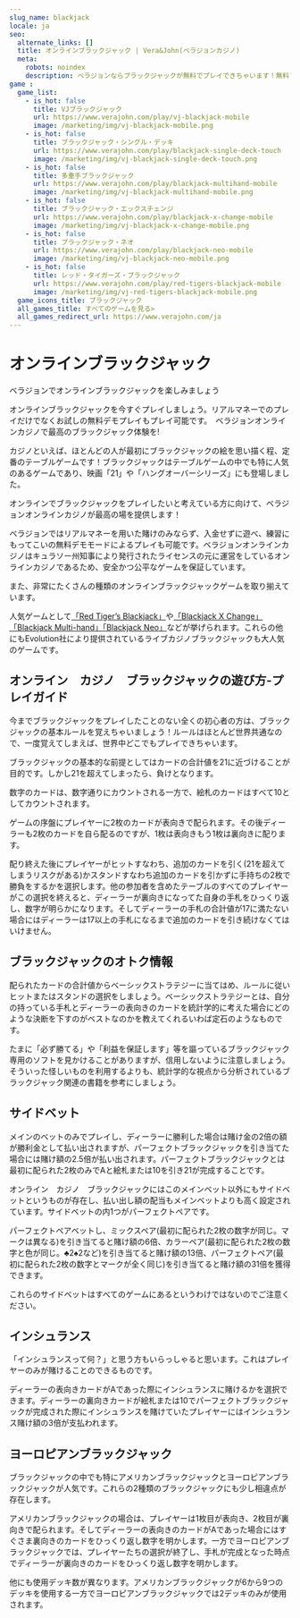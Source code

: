 ```yaml
---
slug_name: blackjack
locale: ja
seo:
  alternate_links: []
  title: オンラインブラックジャック | Vera&John(ベラジョンカジノ)
  meta:
    robots: noindex
    description: ベラジョンならブラックジャックが無料でプレイできちゃいます！無料プレイでブラックジャックのルールを覚えた後にリアルマネーでの賭けを楽しみましょう！オンラインブラックジャックならベラジョンで決まり！
game :
  game_list:
    - is_hot: false
      title: VJブラックジャック
      url: https://www.verajohn.com/play/vj-blackjack-mobile
      image: /marketing/img/vj-blackjack-mobile.png
    - is_hot: false
      title: ブラックジャック・シングル・デッキ
      url: https://www.verajohn.com/play/blackjack-single-deck-touch
      image: /marketing/img/vj-blackjack-single-deck-touch.png
    - is_hot: false
      title: 多重手ブラックジャック
      url: https://www.verajohn.com/play/blackjack-multihand-mobile
      image: /marketing/img/vj-blackjack-multihand-mobile.png
    - is_hot: false
      title: ブラックジャック・エックスチェンジ
      url: https://www.verajohn.com/play/blackjack-x-change-mobile
      image: /marketing/img/vj-blackjack-x-change-mobile.png
    - is_hot: false
      title: ブラックジャック・ネオ
      url: https://www.verajohn.com/play/blackjack-neo-mobile
      image: /marketing/img/vj-blackjack-neo-mobile.png
    - is_hot: false
      title: レッド・タイガーズ・ブラックジャック
      url: https://www.verajohn.com/play/red-tigers-blackjack-mobile
      image: /marketing/img/vj-red-tigers-blackjack-mobile.png
  game_icons_title: ブラックジャック
  all_games_title: すべてのゲームを見る>
  all_games_redirect_url: https://www.verajohn.com/ja
---
```

<h1 class="n-header-1">オンラインブラックジャック</h1>

<p class="n-paragraph">ベラジョンでオンラインブラックジャックを楽しみましょう</p>

<p class="n-paragraph">オンラインブラックジャックを今すぐプレイしましょう。リアルマネーでのプレイだけでなくお試しの無料デモプレイもプレイ可能です。　ベラジョンオンラインカジノで最高のブラックジャック体験を!</p>

<p class="n-paragraph">カジノといえば、ほとんどの人が最初にブラックジャックの絵を思い描く程、定番のテーブルゲームです！ブラックジャックはテーブルゲームの中でも特に人気のあるゲームであり、映画「21」や「ハングオーバーシリーズ」にも登場しました。</p>

<p class="n-paragraph">オンラインでブラックジャックをプレイしたいと考えている方に向けて、ベラジョンオンラインカジノが最高の場を提供します！</p>

<p class="n-paragraph">ベラジョンではリアルマネーを用いた賭けのみならず、入金せずに遊べ、練習にもってこいの無料デモモードによるプレイも可能です。ベラジョンオンラインカジノはキュラソー州知事により発行されたライセンスの元に運営をしているオンラインカジノであるため、安全かつ公平なゲームを保証しています。</p>
<p class="n-paragraph">また、非常にたくさんの種類のオンラインブラックジャックゲームを取り揃えています。
<p class="n-paragraph">人気ゲームとして<a href="https://www.verajohn.com/ja/game/red-tigers-blackjack" class="n-link">「Red Tiger’s Blackjack」</a>や<a href="https://www.verajohn.com/ja/game/blackjack-x-change" class="n-link">「Blackjack X Change」</a><a href="https://www.verajohn.com/ja/game/blackjack-multihand" class="n-link">「Blackjack Multi-hand」</a><a href="https://www.verajohn.com/ja/game/blackjack-neo" class="n-link">「Blackjack Neo」</a>などが挙げられます。これらの他にもEvolution社により提供されているライブカジノブラックジャックも大人気のゲームです。</p>

<h2 class="n-header-2">オンライン　カジノ　ブラックジャックの遊び方-プレイガイド </h2>

<p class="n-paragraph">今までブラックジャックをプレイしたことのない全くの初心者の方は、ブラックジャックの基本ルールを覚えちゃいましょう！ルールはほとんど世界共通なので、一度覚えてしまえば、世界中どこでもプレイできちゃいます。</p>

<p class="n-paragraph">ブラックジャックの基本的な前提としてはカードの合計値を21に近づけることが目的です。しかし21を超えてしまったら、負けとなります。</p>

<p class="n-paragraph">数字のカードは、数字通りにカウントされる一方で、絵札のカードはすべて10としてカウントされます。</p>

<p class="n-paragraph">ゲームの序盤にプレイヤーに2枚のカードが表向きで配られます。その後ディーラーも2枚のカードを自ら配るのですが、1枚は表向きもう1枚は裏向きに配ります。</p>

<p class="n-paragraph">配り終えた後にプレイヤーがヒットすなわち、追加のカードを引く(21を超えてしまうリスクがある)かスタンドすなわち追加のカードを引かずに手持ちの2枚で勝負をするかを選択します。他の参加者を含めたテーブルのすべてのプレイヤーがこの選択を終えると、ディーラーが裏向きになってた自身の手札をひっくり返し、数字が明らかになります。そしてディーラーの手札の合計値が17に満たない場合にはディーラーは17以上の手札になるまで追加のカードを引き続けなくてはいけません。</p>

<h2 class="n-header-2">ブラックジャックのオトク情報</h2>

<p class="n-paragraph">配られたカードの合計値からベーシックストラテジーに当てはめ、ルールに従いヒットまたはスタンドの選択をしましょう。ベーシックストラテジーとは、自分の持っている手札とディーラーの表向きのカードを統計学的に考えた場合にどのような決断を下すのがベストなのかを教えてくれるいわば定石のようなものです。</p>

<p class="n-paragraph">たまに「必ず勝てる」や「利益を保証します」等を謳っているブラックジャック専用のソフトを見かけることがありますが、信用しないように注意しましょう。そういった怪しいものを利用するよりも、統計学的な視点から分析されているブラックジャック関連の書籍を参考にしましょう。</p>

<h2 class="n-header-2">サイドベット</h2>

<p class="n-paragraph">メインのベットのみでプレイし、ディーラーに勝利した場合は賭け金の2倍の額が勝利金として払い出されますが、パーフェクトブラックジャックを引き当てた場合には賭け額の2.5倍が払い出されます。パーフェクトブラックジャックとは最初に配られた2枚のみでAと絵札または10を引き21が完成することです。</p>

<p class="n-paragraph">オンライン　カジノ　ブラックジャックにはこのメインベット以外にもサイドベットというものが存在し、払い出し額の配当もメインベットよりも高く設定されています。サイドベットの内1つがパーフェクトペアです。</p>
<p class="n-paragraph">パーフェクトペアベットし、ミックスペア(最初に配られた2枚の数字が同じ。マークは異なる)を引き当てると賭け額の6倍、カラーペア(最初に配られた2枚の数字と色が同じ。♣2♠2など)を引き当てると賭け額の13倍、パーフェクトペア(最初に配られた2枚の数字とマークが全く同じ)を引き当てると賭け額の31倍を獲得できます。</p>

<p class="n-paragraph">これらのサイドベットはすべてのゲームにあるというわけではないのでご注意ください。</p>

<h2 class="n-header-2">インシュランス </h2>

<p class="n-paragraph">「インシュランスって何？」と思う方もいらっしゃると思います。これはプレイヤーのみが賭けることのできるものです。</p>
<p class="n-paragraph">ディーラーの表向きカードがAであった際にインシュランスに賭けるかを選択できます。ディーラーの裏向きカードが絵札または10でパーフェクトブラックジャックが完成された際にインシュランスを賭けていたプレイヤーにはインシュランス賭け額の3倍が支払われます。</p>

<h2 class="n-header-2">ヨーロピアンブラックジャック </h2>

<p class="n-paragraph">ブラックジャックの中でも特にアメリカンブラックジャックとヨーロピアンブラックジャックが人気です。これらの2種類のブラックジャックにも少し相違点が存在します。</p>

<p class="n-paragraph">アメリカンブラックジャックの場合は、プレイヤーは1枚目が表向き、2枚目が裏向きで配られます。そしてディーラーの表向きのカードがAであった場合にはすぐさま裏向きのカードをひっくり返し数字を明かします。一方でヨーロピアンブラックジャックでは、プレイヤーたちの選択が終了し、手札が完成となった時点でディーラーが裏向きのカードをひっくり返し数字を明かします。</p>

<p class="n-paragraph">他にも使用デッキ数が異なります。アメリカンブラックジャックが6から9つのデッキを使用する一方でヨーロピアンブラックジャックでは2デッキのみが使用されます。</p>
